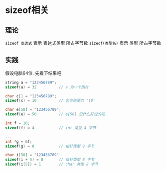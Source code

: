 # sizeof相关

## 理论

`sizeof 表达式` 表示 表达式类型 所占字节数
`sizeof(类型名)` 表示 类型 所占字节数

## 实践

假设电脑64位. 先看下结果吧

```c++
string a = "123456789";
sizeof(a) = 32          // a 为一个指针
```

```c
char c[] = "123456789";
sizeof(c) = 10          // 包含结尾的 '\0'
```

```c
char e[50] = "123456789";
sizeof(e) = 50          // e[50] 没什么好说的吧
```

```c
int f = 10;
sizeof(f) = 4           // int 类型 4 字节
```

```c
...
int *g = &f;
sizeof(g) = 8           // 指针类型 8 字节
```

```c
char i[50] = "123456789"
sizeof(i + 5) = 8       // 指针类型 8 字节
sizeof(i[5]) = 1        // char 类型 8 字节
```
